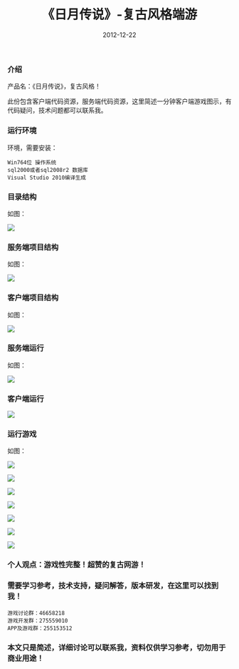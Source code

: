 ﻿---
layout: post
title:  《日月传说》-复古风格端游
date: 2012-12-22
tags: Windows工程代码 客户端网游
---


### 介绍

产品名：《日月传说》，复古风格！

此份包含客户端代码资源，服务端代码资源，这里简述一分钟客户端游戏图示，有代码疑问，技术问题都可以联系我。


### 运行环境

环境，需要安装：

``` 
Win764位 操作系统
sql2000或者sql2008r2 数据库
Visual Studio 2010编译生成
``` 

### 目录结构

如图：

![](/images/posts/rycs/rycs-1.jpg)

### 服务端项目结构

如图：

![](/images/posts/rycs/rycs-2.jpg)

### 客户端项目结构

如图：

![](/images/posts/rycs/rycs-3.jpg)

### 服务端运行

如图：

![](/images/posts/rycs/rycs-4.jpg)

### 客户端运行

![](/images/posts/rycs/rycs-5.jpg)

### 运行游戏

如图：

![](/images/posts/rycs/rycs-6.jpg)

![](/images/posts/rycs/rycs-7.jpg)

![](/images/posts/rycs/rycs-8.jpg)

![](/images/posts/rycs/rycs-9.jpg)

![](/images/posts/rycs/rycs-10.jpg)

![](/images/posts/rycs/rycs-11.jpg)

![](/images/posts/rycs/rycs-12.jpg)

### 个人观点：游戏性完整！超赞的复古网游！

### 需要学习参考，技术支持，疑问解答，版本研发，在这里可以找到我！

``` 
游戏讨论群：46658218
游戏开发群：275559010
APP及游戏群：255153512
``` 

### 本文只是简述，详细讨论可以联系我，资料仅供学习参考，切勿用于商业用途！